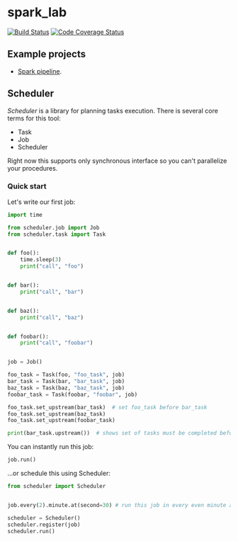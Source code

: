 # spark_lab

[![Build Status](https://travis-ci.com/la9ran9e/spark_lab.svg?branch=master)](https://travis-ci.com/la9ran9e/spark_lab)
[![Code Coverage Status](https://codecov.io/gh/la9ran9e/spark_lab/branch/master/graph/badge.svg)](https://codecov.io/gh/la9ran9e/spark_lab)


## Example projects

* [Spark pipeline](spark_pipeline.md?raw=true).


## Scheduler

_Scheduler_ is a library for planning tasks execution.
There is several core terms for this tool:

* Task
* Job 
* Scheduler

Right now this supports only synchronous interface
so you can't parallelize your procedures.

### Quick start

Let's write our first job:
```python
import time

from scheduler.job import Job
from scheduler.task import Task


def foo():
    time.sleep(3)
    print("call", "foo")


def bar():
    print("call", "bar")


def baz():
    print("call", "baz")


def foobar():
    print("call", "foobar")


job = Job()

foo_task = Task(foo, "foo_task", job)
bar_task = Task(bar, "bar_task", job)
baz_task = Task(baz, "baz_task", job)
foobar_task = Task(foobar, "foobar", job)

foo_task.set_upstream(bar_task)  # set foo_task before bar_task
foo_task.set_upstream(baz_task)
foo_task.set_upstream(foobar_task)

print(bar_task.upstream())  # shows set of tasks must be completed before bar task: {foo_task, foobar_task}
```

You can instantly run this job:

```python
job.run()
```

...or schedule this using Scheduler:

```python
from scheduler import Scheduler


job.every(2).minute.at(second=30) # run this job in every even minute at 30th second

scheduler = Scheduler()
scheduler.register(job)
scheduler.run()

```